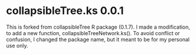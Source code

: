<!-- README.md is generated from README.Rmd. Please edit that file -->

# collapsibleTree.ks 0.0.1

This is forked from collapsibleTree R package (0.1.7). I made a modification,
to add a new function, collapsibleTreeNetwork.ks(). To avoid conflict or confusion,
I changed the package name, but it meant to be for my personal use only.
  
